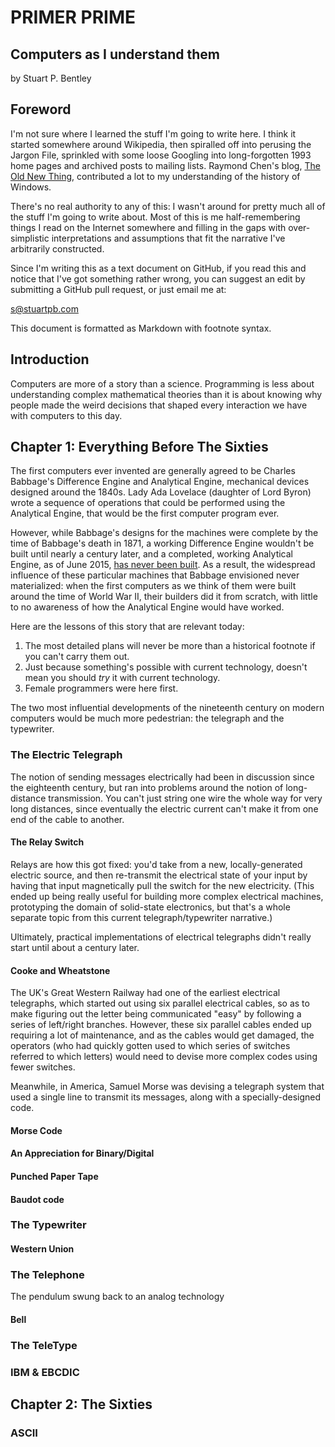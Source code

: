 # PRIMER PRIME
## Computers as I understand them

by Stuart P. Bentley

## Foreword

I'm not sure where I learned the stuff I'm going to write here. I think it
started somewhere around Wikipedia, then spiralled off into perusing the Jargon
File, sprinkled with some loose Googling into long-forgotten 1993 home pages
and archived posts to mailing lists. Raymond Chen's blog,
[The Old New Thing][], contributed a lot to my understanding of the history of
Windows.

[The Old New Thing]: http://blogs.msdn.com/b/oldnewthing/

There's no real authority to any of this: I wasn't around for pretty much all
of the stuff I'm going to write about. Most of this is me half-remembering
things I read on the Internet somewhere and filling in the gaps with
over-simplistic interpretations and assumptions that fit the narrative I've
arbitrarily constructed.

Since I'm writing this as a text document on GitHub, if you read this and
notice that I've got something rather wrong, you can suggest an edit by
submitting a GitHub pull request, or just email me at:

<s@stuartpb.com>

This document is formatted as Markdown with footnote syntax.

## Introduction

Computers are more of a story than a science. Programming is less about
understanding complex mathematical theories than it is about knowing why people
made the weird decisions that shaped every interaction we have with computers
to this day.

## Chapter 1: Everything Before The Sixties

The first computers ever invented are generally agreed to be Charles Babbage's
Difference Engine and Analytical Engine, mechanical devices designed around the
1840s. Lady Ada Lovelace (daughter of Lord Byron) wrote a sequence of
operations that could be performed using the Analytical Engine, that would be
the first computer program ever.

However, while Babbage's designs for the machines were complete by the time of
Babbage's death in 1871, a working Difference Engine wouldn't be built until
nearly a century later, and a completed, working Analytical Engine, as of June
2015, [has never been built][Plan 28]. As a result, the widespread influence of
these particular machines that Babbage envisioned never materialized: when the
first computers as we think of them were built around the time of World War II,
their builders did it from scratch, with little to no awareness of how the
Analytical Engine would have worked.

[Plan 28]: http://www.plan28.org/

Here are the lessons of this story that are relevant today:

1. The most detailed plans will never be more than a historical footnote if you
   can't carry them out.
2. Just because something's possible with current technology, doesn't mean you
   should *try* it with current technology.
3. Female programmers were here first.

The two most influential developments of the nineteenth century on modern
computers would be much more pedestrian: the telegraph and the typewriter.

### The Electric Telegraph

The notion of sending messages electrically had been in discussion since the
eighteenth century, but ran into problems around the notion of long-distance
transmission. You can't just string one wire the whole way for very long
distances, since eventually the electric current can't make it from one end
of the cable to another.

#### The Relay Switch

Relays are how this got fixed: you'd take from a new, locally-generated
electric source, and then re-transmit the electrical state of your input by
having that input magnetically pull the switch for the new electricity.
(This ended up being really useful for building more complex electrical
machines, prototyping the domain of solid-state electronics, but that's a
whole separate topic from this current telegraph/typewriter narrative.)

Ultimately, practical implementations of electrical telegraphs didn't really
start until about a century later.

#### Cooke and Wheatstone

The UK's Great Western Railway had one of the earliest
electrical telegraphs, which started out using six parallel electrical cables,
so as to make figuring out the letter being communicated "easy" by following
a series of left/right branches. However, these six parallel cables ended up
requiring a lot of maintenance, and as the cables would get damaged, the
operators (who had quickly gotten used to which series of switches referred
to which letters) would need to devise more complex codes using fewer
switches.

Meanwhile, in America, Samuel Morse was devising a telegraph system that used
a single line to transmit its messages, along with a specially-designed code.

#### Morse Code

#### An Appreciation for Binary/Digital

#### Punched Paper Tape

#### Baudot code

### The Typewriter

#### Western Union

### The Telephone

The pendulum swung back to an analog technology

#### Bell

### The TeleType

### IBM & EBCDIC

## Chapter 2: The Sixties

### ASCII
